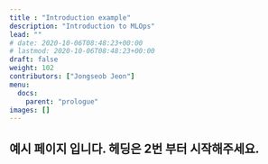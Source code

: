 ```yaml
---
title : "Introduction example"
description: "Introduction to MLOps"
lead: ""
# date: 2020-10-06T08:48:23+00:00
# lastmod: 2020-10-06T08:48:23+00:00
draft: false
weight: 102
contributors: ["Jongseob Jeon"]
menu:
  docs:
    parent: "prologue"
images: []
---
```


## 예시 페이지 입니다. 헤딩은 2번 부터 시작해주세요.
